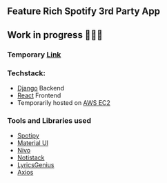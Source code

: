 ## Feature Rich Spotify 3rd Party App

## Work in progress 👷‍♂️🚧

### Temporary [Link](http://ec2-13-126-98-132.ap-south-1.compute.amazonaws.com/)

### Techstack: 
- [Django](https://github.com/django/django) Backend
- [React](https://github.com/facebook/react) Frontend 
- Temporarily hosted on [AWS EC2](https://aws.amazon.com/ec2/)

### Tools and Libraries used
- [Spotipy](https://github.com/plamere/spotipy)
- [Material UI](https://github.com/mui-org/material-ui)
- [Nivo](https://github.com/plouc/nivo)
- [Notistack](https://github.com/iamhosseindhv/notistack)
- [LyricsGenius](https://github.com/johnwmillr/LyricsGenius)
- [Axios](https://github.com/axios/axios)
